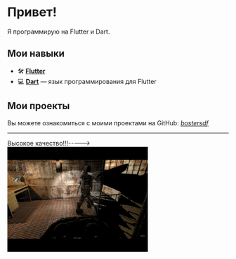 # Привет!

Я программирую на Flutter и Dart.

## Мои навыки

- 🛠️ **[Flutter](https://flutter.dev/)**
- 💻 **[Dart](https://dart.dev/)** — язык программирования для Flutter

## Мои проекты

Вы можете ознакомиться с моими проектами на GitHub: [*bostersdf*](https://github.com/bostersdf?tab=repositories)

---
Высокое качество!!!----->  ![Image alt](https://github.com/bostersdf/bostersdf/blob/main/237561.gif)
